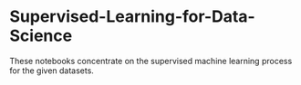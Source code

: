 # Supervised-Learning-for-Data-Science

These notebooks concentrate on the supervised machine learning process for the given datasets.
